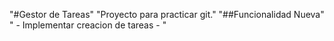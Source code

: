 "#Gestor de Tareas" 
"Proyecto para practicar git." 
"##Funcionalidad Nueva" 
" - Implementar creacion de tareas - " 

